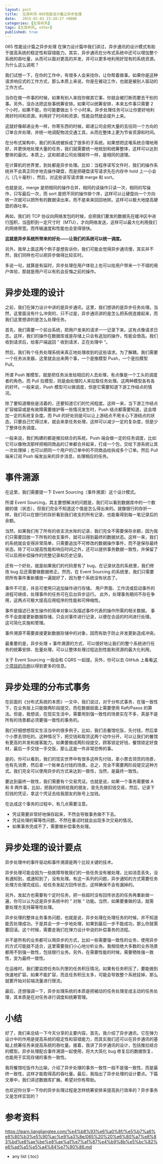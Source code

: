 ```yaml
---
layout: post
title:  左耳听风-065性能设计篇之异步处理
date:   2015-01-01 23:20:27 +0800
categories: [左耳听风]
tags: [左耳听风, other]
published: true
---
```




065 性能设计篇之异步处理
在弹力设计篇中我们讲过，异步通讯的设计模式有助于提高系统的稳定性和容错能力。其实，异步通讯在分布式系统中还可以增加整个系统的吞吐量，从而可以面对更高的并发，并可以更多地利用好现有的系统资源。为什么这么说呢？

我们试想一下，在你的工作中，有很多人会来找你，让你帮着做事。如果你是这种请求响应式的工作方式，那么本质上来说，你是在被动工作，也就是被别人驱动的工作方式。

当你在做一件事的时候，如果有别人来找你做其它事，你就会被打断而要去干别的事。另外，没办法把这些事统筹安排。如果可以统筹安排，本来五件事只需要 2 个小时，如果不能，你可能要做出 5 个小时来。异步处理任务可以让你更好地利用好时间和资源。利用好了时间和资源，性能自然就会提升上来。

这就好像邮递业务一样，你寄东西的时候，邮递公司会把大量的去往同一个方向的订单合并处理，并统一地调配物流交通工具，从而在整体上更为节省资源和时间。

在分布式架构中，我们的系统被拆成了很多的子系统。如果想把这堆系统合理地用好，并更快地处理大量的任务，我们就需要统一地规划和统筹整体，这样可以达到整体的最优。本质上，这和邮递公司处理邮件一样，是相同的道理。

在计算机的世界里，到处都是异步处理。比如：当程序读写文件时，我们的操作系统并不会真正同步地去操作硬盘，而是把硬盘读写请求先在内存中 hold 上一小会儿（几十毫秒），然后，对这些读写请求做 merge 和 sort。

也就是说，merge 是把相同的操作合并，相同的读操作只读一次，相同的写操作，只写最后一次，而 sort 是把不同的操作排个序，这样可以让硬盘向一个方向转一次就可以把所有的数据读出来，而不是来来回回地转。这样可以极大地提高硬盘的吞吐率。

再如，我们的 TCP 协议向网络发包的时候，会把我们要发的数据先在缓冲区中进行囤积，当囤积到一定尺寸时（MTU），才向网络发送，这样可以最大化利用我们的网络带宽。而传输速度和性能也会变得很快。

**这就是异步系统所带来的好处——让我们的系统可以统一调度。**

另外，我举上面这两个例子是想告诉你，我们可能会觉得异步通讯慢，其实并不然，我们同样也可以把异步做得比较实时。

多说一句，就算是有延时，异步处理在用户体验上也可以给用户带来一个不错的用户体验，那就是用户可以有机会反悔之前的操作。

# 异步处理的设计

之前，我们在弹力设计中讲的是异步通讯，这里，我们想讲的是异步任务处理。当然，这里面没有什么冲突的，只不过是，异步通讯讲的是怎么把系统连接起来，而我们这里想讲的是怎么处理任务。

首先，我们需要一个前台系统，把用户发来的请求一一记录下来。这有点像请求日志。这样，我们的操作在数据库或是存储上只会有追加的操作，性能会很高。我们收到请求后，给客户端返回 “ 收到请求，正在处理中 “。

然后，我们有个任务处理系统来真正地处理收到的这些请求。为了解耦，我们需要一个任务派发器，这里就会出来两个事，一个是推模型 Push，一个是拉模型 Pull。

所谓 Push 推模型，就是把任务派发给相应的人去处理，有点像是一个工头的调度者的角色。而 Pull 拉模型，则是由处理的人来拉取任务处理。这两种模型各有各的好坏。一般来说，Push 模型可以做调度，但是它需要知道下游工作结点的情况。

除了要知道哪些是活着的，还要知道它们的忙闲程度。这样一来，当下游工作结点扩容缩容或是有故障需要维护等一些情况发生时，Push 结点都需要知道，这会增加一定的系统复杂度。而 Pull 的好处则是可以让上游结点不用关心下游结点的状态，只要自己忙得过来，就会来拿任务处理，这样可以减少一定的复杂度，但是少了整体任务调度。

一般来说，我们构建的都是推拉结合的系统，Push 端会做一定的任务调度，比如它可以像物流那样把相同商品的订单都合并起来，打成一个包，交给下游系统让其一次处理掉；也可以把同一个用户的订单中的不同商品给拆成多个订单。然后 Pull 端来订阅 Push 端发出来的异步消息，处理相应的任务。

# 事件溯源

在这里，我们需要提一下 Event Sourcing（事件溯源）这个设计模式。

所谓 Event Sourcing，其主要想解决的问题是，我们可以看到数据库中的一个数据的值（状态），但我们完全不知道这个值是怎么得出来的。就像银行的存折一样，我们可以在银行的存折看到我们收支的所有记录，也能看得到每一笔记录后的余额。

当然，如果我们有了所有的收支流水账的记录，我们完全不需要保存余额，因为我们只需要回放一下所有的收支事件，就可以得到最终的数据状态。这样一来，我们的系统就会变得非常简单，只需要追加不可修改的数据操作事件，而不是保存最终状态。除了可以提高性能和响应时间之外，还可以提供事务数据一致性，并保留了可以启用补偿操作的完整记录和历史记录。

还有一个好处，就是如果我们的代码里有了 bug，在记录状态的系统里，我们修改 bug 后还需要做数据修正。然而，在 Event Sourcing 的系统里，我们只需要把所有事件重新播放一遍就好了，因为整个系统没有状态了。

事件不可变，并且可使用只追加操作进行存储。 用户界面、工作流或启动事件的进程可继续，处理事件的任务可在后台异步运行。 此外，处理事务期间不存在争用，这两点可极大提高应用程序的性能和可伸缩性。

事件是描述已发生操作的简单对象以及描述事件代表的操作所需的相关数据。 事件不会直接更新数据存储，只会对事件进行记录，以便在合适的时间进行处理。 这可简化实施和管理。

事件溯源不需要直接更新数据存储中的对象，因而有助于防止并发更新造成冲突。

最重要的是，异步处理 + 事件溯源的方式，可以很好地让我们的整个系统进行任务的统筹安排、批量处理，可以让整体处理过程达到性能和资源的最大化利用。

关于 Event Sourcing 一般会和 CQRS 一起提。另外，你可以去 GitHub 上看看[这个项目的示例](https://github.com/cer/event-sourcing-examples)以得到更多的信息。

# 异步处理的分布式事务

在前面的《分布式系统的本质》一文中，我们说过，对于分布式事务，在强一致性下，在业务层上只能做两阶段提交，而在数据层面上需要使用 Raft/Paxos 的算法。但是，我想说，在现实生活中，需要用到强一致性的场景实在不多，真是不是所有的场景都必须要强一致性的事务的。

我们仔细想想现实生活当中的很多例子。比如，我们去餐馆吃饭，先付钱，然后拿个小票去领吃的。这种情况下，把交钱和取货这两个动作分开，可以让我们的餐馆有更高的并发和接客能力。如果要做成两阶段提交，顾客锁定好钱，餐馆锁定好食材，最后一手交钱一手交饭，那么这是一件非常恐怖的事。

是的，你可以看到，我们的现实世界中有很多这样先付钱，拿小票去领货的场景，也有先消费，然后拿一个账单去付钱的场景。总之，完全不需要两阶段提交这种方式。我们完全可以使用异步的方式来达到一致性，当然，是最终一致性。

要达到最终一致性，我们需要有个交易凭证。也就是说，如果一个事务需要做 A 和 B 两件事，比如，把我的钱转给我的朋友，首先先做扣钱交易，然后，记录下扣钱的凭证，拿这个凭证去给我朋友的账号上加钱。

在达成这个事务的过程中，有几点需要注意。

* 凭证需要非常好地保存起来，不然会导致事务做不下去。
* 凭证处理的幂等性问题，不然在重试时就会出现多次交易的情况。
* 如果事务完成不了，需要做补偿事务处理。

# 异步处理的设计要点

异步处理中的事件驱动和事件溯源是两个比较关键的技术。

异步处理可能会因为一些故障导致我们的一些任务没有被处理，比如消息丢失，没有通知到，或通知到了，没有处理。有这一系列的问题，异步通知的方式需要任务处理方处理完成后，给任务发起方回传状态，这样确保不会有漏掉的。

另外，发起方也需要有个定时任务，把一些超时没有回传状态的任务再重新做一遍，你可以认为这是异步系统中的 ” 对账 “ 功能。当然，如果要重做的话，就需要处理方支持幂等性处理。

异步处理的整体业务事务问题，也就是说，异步处理在处理任务的时候，并不知道能否处理成功，于是其会一步一步地处理，如果到最后一步不能成功，那么你就需要回滚。这个时候，需要走我们在弹力设计中说的补偿事务的流程。

并不是所有的业务都可以用异步的方式，比如一些需要强一致性的业务，使用异步的方式可能就不适合，这里需要我们小心地分析业务。我相信绝大多数的业务场景都用不到强一致性，包括银行业务。另外，在需要性能的时候，需要牺牲强一致性，变为最终一致性。

在运维时，我们要监控任务队列里的任务积压情况。如果有任务积压了，要能做到快速地扩容。如果不能扩容，而且任务积压太多，可能会导致整个系统挂掉，那么就要开始对前端流量进行限流。

最后，还想强调一下，异步处理系统的本质是把被动的任务处理变成主动的任务处理，其本质是在对任务进行调度和统筹管理。

# 小结

好了，我们来总结一下今天分享的主要内容。首先，我介绍了异步通讯，它在弹力设计中的作用是提高系统的稳定性和容错能力，而其实我们还可以在异步通讯的基础上统筹任务来提高系统的吞吐量。接着，我讲了异步通讯的设计，包括推拉结合的模型。异步处理配合事件溯源一起使用，将大大简化 bug 修复后的数据恢复，也能用于实现存储的事务一致性。

我将餐馆吃饭作为比喻，介绍了异步处理的事务一致性一般不是强一致性，而是最终一致性，这样才能取得高的吞吐量。最后，我指出了异步处理的设计要点。下篇文章中，我们讲述数据库扩展。希望对你有帮助。

也欢迎你分享一下你的异步处理过程是怎样统筹安排来提高执行效率的？异步事务又是怎样实现的？




# 参考资料

https://learn.lianglianglee.com/%e4%b8%93%e6%a0%8f/%e5%b7%a6%e8%80%b3%e5%90%ac%e9%a3%8e/065%20%20%e6%80%a7%e8%83%bd%e8%ae%be%e8%ae%a1%e7%af%87%e4%b9%8b%e5%bc%82%e6%ad%a5%e5%a4%84%e7%90%86.md

* any list
{:toc}
